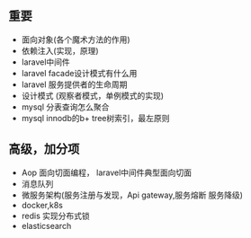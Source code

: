 ## 重要
- 面向对象(各个魔术方法的作用)  
- 依赖注入(实现，原理)  
- laravel中间件  
- laravel facade设计模式有什么用  
- laravel 服务提供者的生命周期  
- 设计模式 (观察者模式，单例模式的实现)  
- mysql 分表查询怎么聚合  
- mysql innodb的b+ tree树索引，最左原则  

## 高级，加分项
- Aop 面向切面编程， laravel中间件典型面向切面
- 消息队列  
- 微服务架构(服务注册与发现，Api gateway,服务熔断 服务降级)  
- docker,k8s  
- redis 实现分布式锁  
- elasticsearch  
